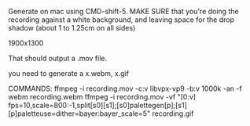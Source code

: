 Generate on mac using CMD-shift-5.
MAKE SURE that you're doing the recording against a white background, and leaving space for the drop shadow (about 1 to 1.25cm on all sides)

1900x1300

That should output a .mov file.

you need to generate a x.webm, x.gif

COMMANDS:
ffmpeg -i recording.mov -c:v libvpx-vp9 -b:v 1000k -an  -f webm recording.webm
ffmpeg -i recording.mov -vf "[0:v] fps=10,scale=800:-1,split[s0][s1];[s0]palettegen[p];[s1][p]paletteuse=dither=bayer:bayer_scale=5" recording.gif
